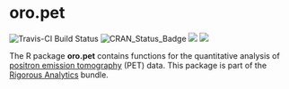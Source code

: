 # oro.pet

![Travis-CI Build Status](https://travis-ci.org/bjw34032/oro.pet.svg?branch=master)
![CRAN_Status_Badge](http://www.r-pkg.org/badges/version/oro.pet)
![](http://cranlogs.r-pkg.org/badges/grand-total/oro.pet)
![](http://cranlogs.r-pkg.org/badges/oro.pet)

The R package **oro.pet** contains functions for the quantitative analysis of [positron emission tomography](https://en.wikipedia.org/wiki/Positron_emission_tomography) (PET) data.  This package is part of the [Rigorous Analytics](https://rigorousanalytics.blogspot.com) bundle. 
